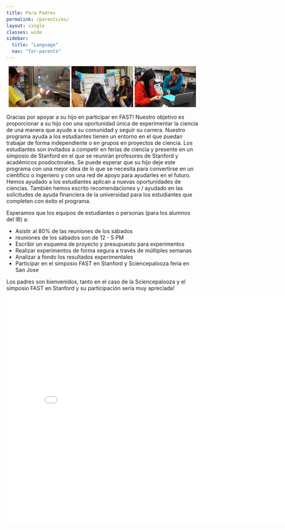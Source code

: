 ```yaml
---
title: Para Padres
permalink: /parents/es/
layout: single
classes: wide
sidebar:
  title: "Language"
  nav: "for-parents"
---
```


<p align="center">
    <img src="/assets/images/for_parents/1.jpg" width="32%" />
    <img src="/assets/images/for_parents/2.jpg" width="32%" />
    <img src="/assets/images/for_parents/3.jpg" width="32%" />
</p>

Gracias por apoyar a su hijo en participar en FAST! Nuestro objetivo
es proporcionar a su hijo con una oportunidad única de experimentar
la ciencia de una manera que ayude a su comunidad y seguir su carrera.
Nuestro programa ayuda a los estudiantes tienen un entorno en el que
puedan trabajar de forma independiente o en grupos en proyectos de ciencia.
Los estudiantes son invitados a competir en ferias de ciencia y presente
en un simposio de Stanford en el que se reunirán profesores de Stanford
y académicos posdoctorales. Se puede esperar que su hijo deje este
programa con una mejor idea de lo que se necesita para convertirse en
un científico o ingeniero y con una red de apoyo para ayudarles en
el futuro. Hemos ayudado a los estudiantes aplican a nuevas
oportunidades de ciencias. También hemos escrito recomendaciones
y / ayudado en las solicitudes de ayuda financiera de la universidad
para los estudiantes que completen con éxito el programa.
 
Esperamos que los equipos de estudiantes o personas (para los alumnos del IB) a:
- Asistir al 80% de las reuniones de los sábados
- reuniones de los sábados son de 12 - 5 PM
- Escribir un esquema de proyecto y presupuesto para experimentos
- Realizar experimentos de forma segura a través de múltiples semanas
- Analizar a fondo los resultados experimentales
- Participar en el simposio FAST en Stanford y Sciencepalooza feria en San Jose
 
Los padres son bienvenidos, tanto en el caso de la Sciencepalooza y el
simposio FAST en Stanford y su participación sería muy apreciada!

<embed src="\assets\documents\2025-26_AH_FAST_RecruitmentPacket_SPAN.pdf" type="application/pdf" width="800px" height="600px" />